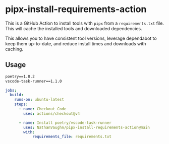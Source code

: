 # pipx-install-requirements-action

This is a GitHub Action to install tools with `pipx` from a `requirements.txt` file.
This will cache the installed tools and downloaded dependencies.

This allows you to have consistent tool versions, leverage dependabot to keep
them up-to-date, and reduce install times and downloads with caching.

## Usage

```txt
poetry==1.8.2
vscode-task-runner==1.1.0
```

```yml
jobs:
  build:
    runs-on: ubuntu-latest
    steps:
      - name: Checkout Code
        uses: actions/checkout@v4

      - name: Install poetry/vscode-task-runner
        uses: NathanVaughn/pipx-install-requirements-action@main
        with:
            requirements_file: requirements.txt
```
